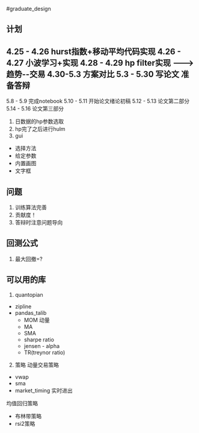 
#graduate_design
## 计划

4.25 - 4.26 hurst指数+移动平均代码实现
4.26 - 4.27 小波学习+实现
4.28 - 4.29 hp filter实现 ---> 趋势--交易
4.30-5.3   方案对比
5.3 - 5.30 写论文 准备答辩<br>
---------------
5.8 - 5.9 完成notebook
5.10 - 5.11 开始论文绪论初稿
5.12 - 5.13 论文第二部分
5.14 - 5.16 论文第三部分

1. 日数据的hp参数选取
2. hp完了之后进行hulm
3. gui
 - 选择方法 
 - 给定参数
 - 内置画图
 - 文字框


## 问题
1. 训练算法完善
2. 贡献度！
3. 答辩时注意问题导向

## 回测公式
1. 最大回撤=?

## 可以用的库
1. quantopian
 - zipline
 - pandas_talib
    - MOM 动量
    - MA
    - SMA
    - sharpe ratio
    - jensen - alpha
    - TR(treynor ratio)

2. 策略
动量交易策略
 - vwap
 - sma
 - market_timing 实时进出

均值回归策略
 - 布林带策略
 - rsi2策略
 
